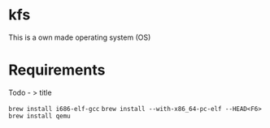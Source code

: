 # kfs
This is a own made operating system (OS)


# Requirements


Todo - > title 


`brew install i686-elf-gcc`
`brew install --with-x86_64-pc-elf --HEAD<F6>`
`brew install qemu`
